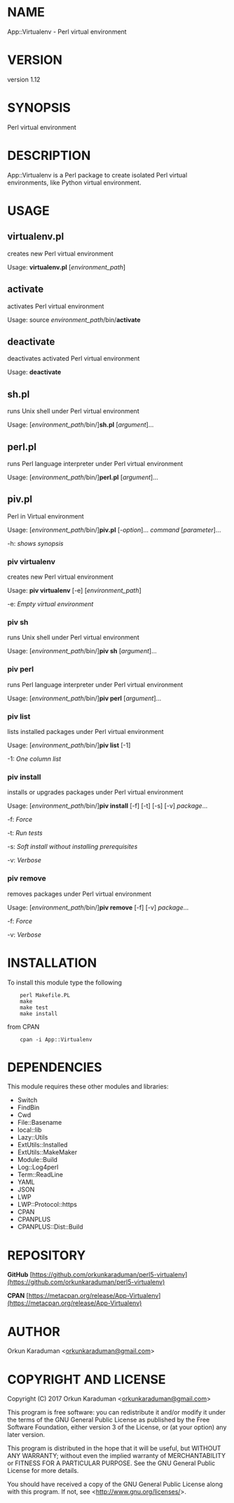 # NAME

App::Virtualenv - Perl virtual environment

# VERSION

version 1.12

# SYNOPSIS

Perl virtual environment

# DESCRIPTION

App::Virtualenv is a Perl package to create isolated Perl virtual environments, like Python virtual environment.

# USAGE

## virtualenv.pl

creates new Perl virtual environment

Usage: **virtualenv.pl** \[_environment\_path_\]

## activate

activates Perl virtual environment

Usage: source _environment\_path_/bin/**activate**

## deactivate

deactivates activated Perl virtual environment

Usage: **deactivate**

## sh.pl

runs Unix shell under Perl virtual environment

Usage: \[_environment\_path_/bin/\]**sh.pl** \[_argument_\]...

## perl.pl

runs Perl language interpreter under Perl virtual environment

Usage: \[_environment\_path_/bin/\]**perl.pl** \[_argument_\]...

## piv.pl

Perl in Virtual environment

Usage: \[_environment\_path_/bin/\]**piv.pl** \[-_option_\]... _command_ \[_parameter_\]...

\-h: _shows synopsis_

### piv virtualenv

creates new Perl virtual environment

Usage: **piv virtualenv** \[-e\] \[_environment\_path_\]

\-e: _Empty virtual environment_

### piv sh

runs Unix shell under Perl virtual environment

Usage: \[_environment\_path_/bin/\]**piv sh** \[_argument_\]...

### piv perl

runs Perl language interpreter under Perl virtual environment

Usage: \[_environment\_path_/bin/\]**piv perl** \[_argument_\]...

### piv list

lists installed packages under Perl virtual environment

Usage: \[_environment\_path_/bin/\]**piv list** \[-1\]

\-1: _One column list_

### piv install

installs or upgrades packages under Perl virtual environment

Usage: \[_environment\_path_/bin/\]**piv install** \[-f\] \[-t\] \[-s\] \[-v\] _package_...

\-f: _Force_

\-t: _Run tests_

\-s: _Soft install without installing prerequisites_

\-v: _Verbose_

### piv remove

removes packages under Perl virtual environment

Usage: \[_environment\_path_/bin/\]**piv remove** \[-f\] \[-v\] _package_...

\-f: _Force_

\-v: _Verbose_

# INSTALLATION

To install this module type the following

        perl Makefile.PL
        make
        make test
        make install

from CPAN

        cpan -i App::Virtualenv

# DEPENDENCIES

This module requires these other modules and libraries:

- Switch
- FindBin
- Cwd
- File::Basename
- local::lib
- Lazy::Utils
- ExtUtils::Installed
- ExtUtils::MakeMaker
- Module::Build
- Log::Log4perl
- Term::ReadLine
- YAML
- JSON
- LWP
- LWP::Protocol::https
- CPAN
- CPANPLUS
- CPANPLUS::Dist::Build

# REPOSITORY

**GitHub** [https://github.com/orkunkaraduman/perl5-virtualenv](https://github.com/orkunkaraduman/perl5-virtualenv)

**CPAN** [https://metacpan.org/release/App-Virtualenv](https://metacpan.org/release/App-Virtualenv)

# AUTHOR

Orkun Karaduman &lt;orkunkaraduman@gmail.com&gt;

# COPYRIGHT AND LICENSE

Copyright (C) 2017  Orkun Karaduman &lt;orkunkaraduman@gmail.com&gt;

This program is free software: you can redistribute it and/or modify
it under the terms of the GNU General Public License as published by
the Free Software Foundation, either version 3 of the License, or
(at your option) any later version.

This program is distributed in the hope that it will be useful,
but WITHOUT ANY WARRANTY; without even the implied warranty of
MERCHANTABILITY or FITNESS FOR A PARTICULAR PURPOSE.  See the
GNU General Public License for more details.

You should have received a copy of the GNU General Public License
along with this program.  If not, see &lt;http://www.gnu.org/licenses/&gt;.
